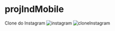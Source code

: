 # projIndMobile
Clone do Instagram
![instagram](https://github.com/patriciastarck/projIndMobile/assets/99268893/4369e14d-d000-4c7c-a055-26c4de932f3c)
![cloneInstagram](https://github.com/patriciastarck/projIndMobile/assets/99268893/fbb0299d-d201-4de6-ae9d-b6f87a95974a)

